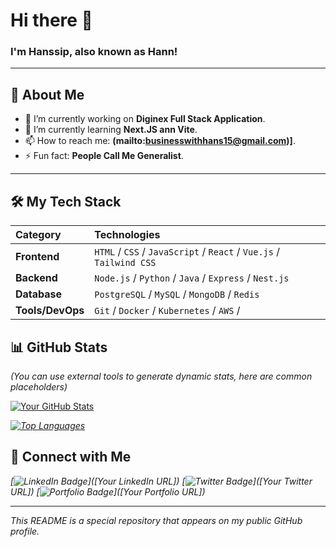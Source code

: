 # Hi there 👋

### I'm Hanssip, also known as Hann!

---

## 🧐 About Me

- 🔭 I’m currently working on **Diginex Full Stack Application**.
- 🌱 I’m currently learning **Next.JS ann Vite**.
- 📫 How to reach me: **(mailto:businesswithhans15@gmail.com)]**.
- ⚡ Fun fact: **People Call Me Generalist**.

---

## 🛠️ My Tech Stack

| Category | Technologies |
| :--- | :--- |
| **Frontend** | `HTML` / `CSS` / `JavaScript` / `React` / `Vue.js` / `Tailwind CSS` |
| **Backend** | `Node.js` / `Python` / `Java` / `Express` / `Nest.js` |
| **Database** | `PostgreSQL` / `MySQL` / `MongoDB` / `Redis` |
| **Tools/DevOps** | `Git` / `Docker` / `Kubernetes` / `AWS` / |

## 📊 GitHub Stats

*(You can use external tools to generate dynamic stats, here are common placeholders)*

[![Your GitHub Stats](https://github-readme-stats.vercel.app/api?username=hanssip15&show_icons=true&theme=radical)](https://github.com/anuraghazra/github-readme-stats)

*[![Top Languages](https://github-readme-stats.vercel.app/api/top-langs/?username=hanssip15&layout=compact&theme=vision-friendly)](https://github.com/anuraghazra/github-readme-stats)*


## 🔗 Connect with Me

*[![LinkedIn Badge](https://img.shields.io/badge/-LinkedIn-0077B5?style=flat-square&logo=linkedin&logoColor=white)]([Your LinkedIn URL])*
*[![Twitter Badge](https://img.shields.io/badge/-Twitter-1DA1F2?style=flat-square&logo=twitter&logoColor=white)]([Your Twitter URL])*
*[![Portfolio Badge](https://img.shields.io/badge/Portfolio-FF5722?style=flat-square&logo=browser&logoColor=white)]([Your Portfolio URL])*

---

*This README is a special repository that appears on my public GitHub profile.*

